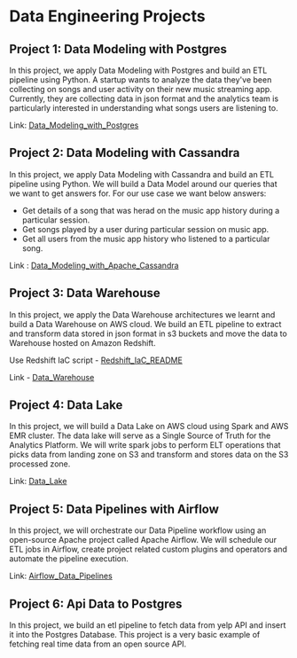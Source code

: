 # Data Engineering Projects


## Project 1: Data Modeling with Postgres
In this project, we apply Data Modeling with Postgres and build an ETL pipeline using Python. A startup wants to analyze the data they've been collecting on songs and user activity on their new music streaming app. Currently, they are collecting data in json format and the analytics team is particularly interested in understanding what songs users are listening to.

Link: [Data_Modeling_with_Postgres](https://github.com/san089/Udacity-Data-Engineering-Projects/tree/master/Data_Modeling_with_Postgres)

## Project 2: Data Modeling with Cassandra
In this project, we apply Data Modeling with Cassandra and build an ETL pipeline using Python. We will build a Data Model around our queries that we want to get answers for. 
For our use case we want below answers: 

 - Get details of a song that was herad on the music app history during a particular session. 
 - Get songs played by a user during particular session on music app. 
  - Get all users from the music app history who listened to a particular song.

Link : [Data_Modeling_with_Apache_Cassandra](https://github.com/san089/Udacity-Data-Engineering-Projects/tree/master/Data_Modeling_with_Apache_Cassandra)

## Project 3: Data Warehouse
In this project, we apply the Data Warehouse architectures we learnt and build a Data Warehouse on AWS cloud. We build an ETL pipeline to extract and transform data stored in json format in s3 buckets and move the data to Warehouse hosted on Amazon Redshift. 

Use Redshift IaC script - [Redshift_IaC_README](https://github.com/san089/Udacity-Data-Engineering-Projects/blob/master/Redshift_IaC_README.md)

Link  - [Data_Warehouse](https://github.com/san089/Udacity-Data-Engineering-Projects/tree/master/Data_Warehouse)

## Project 4: Data Lake
In this project, we will build a Data Lake on AWS cloud using Spark and AWS EMR cluster. The data lake will serve as a Single Source of Truth for the Analytics Platform. We will write spark jobs to perform ELT operations that picks data from landing zone on S3 and transform and stores data on the S3 processed zone.

Link: [Data_Lake](https://github.com/san089/Udacity-Data-Engineering-Projects/tree/master/Data_Lake)

## Project 5: Data Pipelines with Airflow
In this project, we will orchestrate our Data Pipeline workflow using an open-source Apache project called Apache Airflow. We will schedule our ETL jobs in Airflow, create project related custom plugins and operators and automate the pipeline execution. 

Link:  [Airflow_Data_Pipelines](https://github.com/san089/Udacity-Data-Engineering-Projects/tree/master/Airflow_Data_Pipelines)

## Project 6: Api Data to Postgres
In this project, we build an etl pipeline to fetch data from yelp API and insert it into the Postgres Database. This project is a very basic example of fetching real time data from an open source API.
